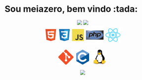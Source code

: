 <h1>Sou meiazero, bem vindo :tada:</h1>
<div align="center">
<div align="center">
  <img height="180em" src="https://github-readme-stats.vercel.app/api?username=meiazero&show_icons=true&theme=dark&include_all_commits=true&count_private=true"/>
  <img height="180em" src="https://github-readme-stats.vercel.app/api/top-langs/?username=meiazero&layout=compact&langs_count=7&theme=dark"/>
</div>
  <img align="center" alt="HTML" height="40" width="40" src="https://raw.githubusercontent.com/devicons/devicon/master/icons/html5/html5-original.svg">
  <img align="center" alt="CSS" height="40" width="40" src="https://raw.githubusercontent.com/devicons/devicon/master/icons/css3/css3-original.svg">
  <img align="center" alt="react" height="40" src="https://raw.githubusercontent.com/devicons/devicon/master/icons/javascript/javascript-original.svg">
  <img align="center" alt="php" height="60" src="https://raw.githubusercontent.com/devicons/devicon/master/icons/php/php-original.svg">
  <img align="center" alt="react" height="50" src="https://raw.githubusercontent.com/devicons/devicon/master/icons/react/react-original.svg">
  </br></br>
  <img align="center" alt="git" height="50" src="https://raw.githubusercontent.com/devicons/devicon/master/icons/git/git-original.svg">
  <img align="center" alt="react" height="50" src="https://raw.githubusercontent.com/devicons/devicon/master/icons/c/c-original.svg">
  <img align="center" alt="react" height="50" src="https://raw.githubusercontent.com/devicons/devicon/master/icons/linux/linux-original.svg">
  </br></br>
  <a href = "mailto:avilaemanueel@gmail.com"><img src="https://img.shields.io/badge/-Gmail-%23333?style=for-the-badge&logo=gmail&logoColor=white" target="_blank"></a>
  </div>
